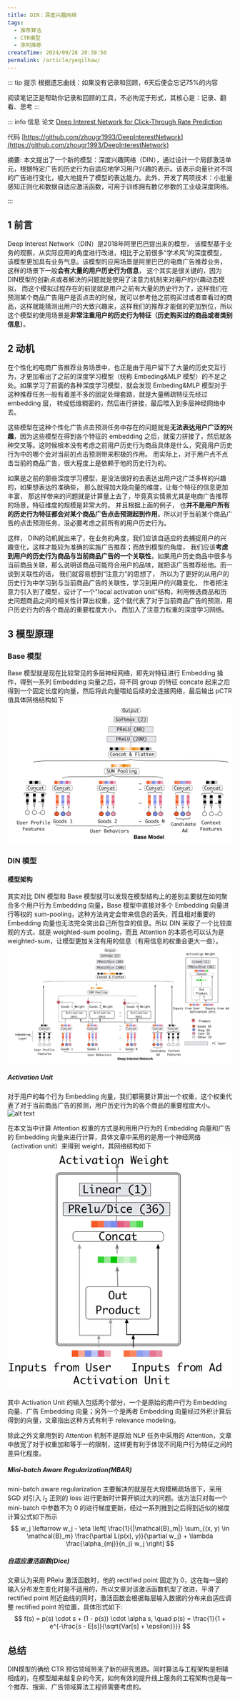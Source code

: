 ```yaml
---
title: DIN：深度兴趣网络
tags:  
  - 推荐算法
  - CTR模型
  - 序列推荐
createTime: 2024/09/28 20:38:50
permalink: /article/yeqilhaw/
---
```


::: tip 提示
根据遗忘曲线：如果没有记录和回顾，6天后便会忘记75%的内容

阅读笔记正是帮助你记录和回顾的工具，不必拘泥于形式，其核心是：记录、翻看、思考
:::

::: info 信息
论文 [Deep Interest Network for Click-Through Rate Prediction](https://arxiv.org/pdf/1706.06978)     

代码 [https://github.com/zhougr1993/DeepInterestNetwork](https://github.com/zhougr1993/DeepInterestNetwork)

摘要: 本文提出了一个新的模型：深度兴趣网络（DIN），通过设计一个局部激活单元，根据特定广告的历史行为自适应地学习用户兴趣的表示。该表示向量针对不同的广告进行变化，极大地提升了模型的表达能力。此外，开发了两项技术：小批量感知正则化和数据自适应激活函数，可用于训练拥有数亿参数的工业级深度网络。

:::

## 1 前言

Deep Interest Network（DIN）是2018年阿里巴巴提出来的模型， 该模型基于业务的观察，从实际应用的角度进行改进，相比于之前很多“学术风”的深度模型， 该模型更加具有业务气息。该模型的应用场景是阿里巴巴的电商广告推荐业务， 这样的场景下一般**会有大量的用户历史行为信息**， 这个其实是很关键的，因为DIN模型的创新点或者解决的问题就是使用了注意力机制来对用户的兴趣动态模拟， 而这个模拟过程存在的前提就是用户之前有大量的历史行为了，这样我们在预测某个商品广告用户是否点击的时候，就可以参考他之前购买过或者查看过的商品，这样就能猜测出用户的大致兴趣来，这样我们的推荐才能做的更加到位，所以这个模型的使用场景是**非常注重用户的历史行为特征（历史购买过的商品或者类别信息）**。

## 2 动机

在个性化的电商广告推荐业务场景中，也正是由于用户留下了大量的历史交互行为，才更加看出了之前的深度学习模型（统称 Embeding&MLP 模型）的不足之处。如果学习了前面的各种深度学习模型，就会发现 Embeding&MLP 模型对于这种推荐任务一般有着差不多的固定处理套路，就是大量稀疏特征先经过 embedding 层， 转成低维稠密的，然后进行拼接，最后喂入到多层神经网络中去。

这些模型在这种个性化广告点击预测任务中存在的问题就是**无法表达用户广泛的兴趣**，因为这些模型在得到各个特征的 embedding 之后，就蛮力拼接了，然后就各种交叉等。这时候根本没有考虑之前用户历史行为商品具体是什么，究竟用户历史行为中的哪个会对当前的点击预测带来积极的作用。 而实际上，对于用户点不点击当前的商品广告，很大程度上是依赖于他的历史行为的。

如果是之前的那些深度学习模型，是没法很好的去表达出用户这广泛多样的兴趣的，如果想表达的准确些， 那么就得加大隐向量的维度，让每个特征的信息更加丰富， 那这样带来的问题就是计算量上去了，毕竟真实情景尤其是电商广告推荐的场景，特征维度的规模是非常大的。 并且根据上面的例子， 也**并不是用户所有的历史行为特征都会对某个商品广告点击预测起到作用**。所以对于当前某个商品广告的点击预测任务，没必要考虑之前所有的用户历史行为。

这样， DIN的动机就出来了，在业务的角度，我们应该自适应的去捕捉用户的兴趣变化，这样才能较为准确的实施广告推荐；而放到模型的角度， 我们应该**考虑到用户的历史行为商品与当前商品广告的一个关联性**，如果用户历史商品中很多与当前商品关联，那么说明该商品可能符合用户的品味，就把该广告推荐给他。而一谈到关联性的话， 我们就容易想到“注意力”的思想了， 所以为了更好的从用户的历史行为中学习到与当前商品广告的关联性，学习到用户的兴趣变化， 作者把注意力引入到了模型，设计了一个"local activation unit"结构，利用候选商品和历史问题商品之间的相关性计算出权重，这个就代表了对于当前商品广告的预测，用户历史行为的各个商品的重要程度大小， 而加入了注意力权重的深度学习网络。

## 3 模型原理
### Base 模型
Base 模型就是现在比较常见的多层神经网络，即先对特征进行 Embedding 操作，得到一系列 Embedding 向量之后，将不同 group 的特征 concate 起来之后得到一个固定长度的向量，然后将此向量喂给后续的全连接网络，最后输出 pCTR 值具体网络结构如下
![alt text](pic/din_base.png)

### DIN 模型
#### 模型架构
其实对比 DIN 模型和 Base 模型就可以发现在模型结构上的差别主要就在如何聚合多个用户行为 Embedding 向量，Base 模型中直接对多个 Embedding 向量进行等权的 sum-pooling，这种方法肯定会带来信息的丢失，而且相对重要的 Embedding 向量也无法完全突出自己所包含的信息。所以 DIN 采取了一个比较直观的方式，就是 weighted-sum pooling，而且 Attention 的本质也可以认为是 weighted-sum，让模型更加关注有用的信息（有用信息的权重会更大一些）。
![alt text](pic/din.png)

##### Activation Unit
对于用户的每个行为 Embedding 向量，我们都需要计算出一个权重，这个权重代表了对于当前商品广告的预测，用户历史行为的各个商品的重要程度大小。
![alt text](pic/din_attention.png)

在本文当中计算 Attention 权重的方式是利用用户行为的 Embedding 向量和广告的 Embedding 向量来进行计算，具体文章中采用的是用一个神经网络（activation unit）来得到 weight，其网络结构如下
![alt text](pic/din_unit.png)

其中 Activation Unit 的输入包括两个部分，一个是原始的用户行为 Embedding 向量、广告 Embedding 向量；另外一个是两者 Embedding 向量经过外积计算后得到的向量，文章指出这种方式有利于 relevance modeling。

除此之外文章用到的 Attention 机制不是原始 NLP 任务中采用的 Attention，文章中放宽了对于权重加和等于一的限制，这样更有利于体现不同用户行为特征之间的差异化程度。

##### Mini-batch Aware Regularization(MBAR)

mini-batch aware regularization 主要解决的就是在大规模稀疏场景下，采用 SGD 对引入 $l_2$ 正则的 loss 进行更新时计算开销过大的问题。该方法只对每一个 mini-batch 中参数不为 0 的进行梯度更新，经过一系列推到之后得到近似的梯度计算公式如下所示
$$
w_j \leftarrow w_j - \eta \left[ \frac{1}{|\mathcal{B}_m|} \sum_{(x, y) \in \mathcal{B}_m} \frac{\partial L(p(x), y)}{\partial w_j} + \lambda \frac{\alpha_{mj}}{n_j} w_j \right]
$$

##### 自适应激活函数(Dice)
文章认为采用 PRelu 激活函数时，他的 rectified point 固定为 0，这在每一层的输入分布发生变化时是不适用的，所以文章对该激活函数机型了改进，平滑了 rectified point 附近曲线的同时，激活函数会根据每层输入数据的分布来自适应调整 rectified point 的位置，具体形式如下:
$$
f(s) = p(s) \cdot s + (1 - p(s)) \cdot \alpha s, \quad p(s) = \frac{1}{1 + e^{-\frac{s - E[s]}{\sqrt{Var[s] + \epsilon}}}}
$$

## 总结
DIN模型的确给 CTR 预估领域带来了新的研究思路。同时算法与工程架构是相辅相成的，在模型越来越复杂的今天，如何有效的提升线上服务的工程架构也是每一个推荐、搜索、广告领域算法工程师需要考虑的。

